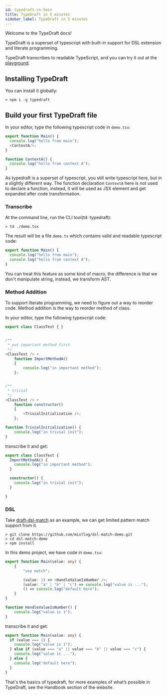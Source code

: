 ```yaml
---
id: typedraft-in-5min
title: TypeDraft in 5 minutes
sidebar_label: TypeDraft in 5 minutes
---
```


Welcome to the TypeDraft docs!

TypeDraft is a superset of typescript with built-in support for DSL extension and literate programming.

TypeDraft transcribes to readable TypeScript, and you can try it out at the [playground](https://mistlog.github.io/typedraft-playground/).

## Installing TypeDraft

You can install it globally:
```shell
> npm i -g typedraft
```

## Build your first TypeDraft file
In your editor, type the following typescript code in `demo.tsx`:

```typescript title="demo.tsx"
export function Main() {
  console.log("hello from main");
  <ContextA/>;
}

function ContextA() {
  console.log("hello from context A");
}
```

As typedraft is a superset of typescript, you still write typescript here, but in a slightly different way. The function declaration ```ContextA``` here is not used to declare a function, instead, it will be used as JSX element and get expanded after code transformation.

### Transcribe

At the command line, run the CLI tool(td: typedraft):

```shell
> td ./demo.tsx
```

The result will be a file ```demo.ts``` which contains valid and readable typescript code:

```ts title="demo.ts"
export function Main() {
  console.log("hello from main");
  console.log("hello from context A");
}
```

You can treat this feature as some kind of macro, the difference is that we don't manipulate string, instead, we transform AST.

### Method Addition

To support literate programming, we need to figure out a way to reorder code. Method addition is the way to reorder method of class.

In your editor, type the following typescript code:

```ts title="demo.tsx"
export class ClassTest { }


/**
 * put important method first
 */  
<ClassTest /> +
    function ImportMethodA()
    {
        console.log("in important method");
    };


/**
 * trivial
 */  
<ClassTest /> +
    function constructor()
    {
        <TrivialInitialization />;
    };

function TrivialInitialization() {
    console.log("in trivial init");
}
```

transcribe it and get:

```ts title="demo.ts"
export class ClassTest {
  ImportMethodA() {
    console.log("in important method");
  }

  constructor() {
    console.log("in trivial init");
  }

}
```

### DSL

Take [draft-dsl-match](https://github.com/mistlog/draft-dsl-match/tree/develop) as an example, we can get limited pattern match support from it.

```shell
> git clone https://github.com/mistlog/dsl-match-demo.git
> cd dsl-match-demo
> npm install
```

In this demo project, we have code in `demo.tsx`:

```ts title="demo.tsx"
export function Main(value: any) {
    {
        "use match";

        (value: 1) => <HandleValueIsNumber />;
        (value: "a" | "b" | "c") => console.log("value is ...");
        () => console.log("default here");
    }
}

function HandleValueIsNumber() {
    console.log("value is 1");
}
```

transcribe it and get:

```ts title="demo.ts"
export function Main(value: any) {
  if (value === 1) {
    console.log("value is 1");
  } else if (value === "a" || value === "b" || value === "c") {
    console.log("value is ...");
  } else {
    console.log("default here");
  }
}
```

That's the basics of typedraft, for more examples of what’s possible in TypeDraft, see the Handbook section of the website.